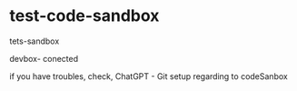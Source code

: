 # test-code-sandbox

tets-sandbox

devbox- conected

if you have troubles, check, ChatGPT - Git setup regarding to codeSanbox
